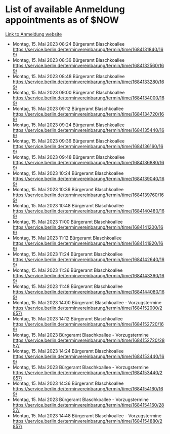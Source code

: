 # List of available Anmeldung appointments as of $NOW
[Link to Anmeldung website](https://service.berlin.de/terminvereinbarung/termin/tag.php?termin=1&anliegen[]=120686&dienstleisterlist=122210,122217,327316,122219,327312,122227,327314,122231,327346,122243,327348,122254,122252,329742,122260,329745,122262,329748,122271,327278,122273,327274,122277,327276,330436,122280,327294,122282,327290,122284,327292,122291,327270,122285,327266,122286,327264,122296,327268,150230,329760,122297,327286,122294,327284,122312,329763,122314,329775,122304,327330,122311,327334,122309,327332,317869,122281,327352,122279,329772,122283,122276,327324,122274,327326,122267,329766,122246,327318,122251,327320,122257,327322,122208,327298,122226,327300&herkunft=http%3A%2F%2Fservice.berlin.de%2Fdienstleistung%2F120686%2F)
- Montag, 15. Mai 2023 08:24 Bürgeramt Blaschkoallee https://service.berlin.de/terminvereinbarung/termin/time/1684131840/169/
- Montag, 15. Mai 2023 08:36 Bürgeramt Blaschkoallee https://service.berlin.de/terminvereinbarung/termin/time/1684132560/169/
- Montag, 15. Mai 2023 08:48 Bürgeramt Blaschkoallee https://service.berlin.de/terminvereinbarung/termin/time/1684133280/169/
- Montag, 15. Mai 2023 09:00 Bürgeramt Blaschkoallee https://service.berlin.de/terminvereinbarung/termin/time/1684134000/169/
- Montag, 15. Mai 2023 09:12 Bürgeramt Blaschkoallee https://service.berlin.de/terminvereinbarung/termin/time/1684134720/169/
- Montag, 15. Mai 2023 09:24 Bürgeramt Blaschkoallee https://service.berlin.de/terminvereinbarung/termin/time/1684135440/169/
- Montag, 15. Mai 2023 09:36 Bürgeramt Blaschkoallee https://service.berlin.de/terminvereinbarung/termin/time/1684136160/169/
- Montag, 15. Mai 2023 09:48 Bürgeramt Blaschkoallee https://service.berlin.de/terminvereinbarung/termin/time/1684136880/169/
- Montag, 15. Mai 2023 10:24 Bürgeramt Blaschkoallee https://service.berlin.de/terminvereinbarung/termin/time/1684139040/169/
- Montag, 15. Mai 2023 10:36 Bürgeramt Blaschkoallee https://service.berlin.de/terminvereinbarung/termin/time/1684139760/169/
- Montag, 15. Mai 2023 10:48 Bürgeramt Blaschkoallee https://service.berlin.de/terminvereinbarung/termin/time/1684140480/169/
- Montag, 15. Mai 2023 11:00 Bürgeramt Blaschkoallee https://service.berlin.de/terminvereinbarung/termin/time/1684141200/169/
- Montag, 15. Mai 2023 11:12 Bürgeramt Blaschkoallee https://service.berlin.de/terminvereinbarung/termin/time/1684141920/169/
- Montag, 15. Mai 2023 11:24 Bürgeramt Blaschkoallee https://service.berlin.de/terminvereinbarung/termin/time/1684142640/169/
- Montag, 15. Mai 2023 11:36 Bürgeramt Blaschkoallee https://service.berlin.de/terminvereinbarung/termin/time/1684143360/169/
- Montag, 15. Mai 2023 11:48 Bürgeramt Blaschkoallee https://service.berlin.de/terminvereinbarung/termin/time/1684144080/169/
- Montag, 15. Mai 2023 14:00 Bürgeramt Blaschkoallee - Vorzugstermine https://service.berlin.de/terminvereinbarung/termin/time/1684152000/2857/
- Montag, 15. Mai 2023 14:12 Bürgeramt Blaschkoallee https://service.berlin.de/terminvereinbarung/termin/time/1684152720/169/
- Montag, 15. Mai 2023  Bürgeramt Blaschkoallee - Vorzugstermine https://service.berlin.de/terminvereinbarung/termin/time/1684152720/2857/
- Montag, 15. Mai 2023 14:24 Bürgeramt Blaschkoallee https://service.berlin.de/terminvereinbarung/termin/time/1684153440/169/
- Montag, 15. Mai 2023  Bürgeramt Blaschkoallee - Vorzugstermine https://service.berlin.de/terminvereinbarung/termin/time/1684153440/2857/
- Montag, 15. Mai 2023 14:36 Bürgeramt Blaschkoallee https://service.berlin.de/terminvereinbarung/termin/time/1684154160/169/
- Montag, 15. Mai 2023  Bürgeramt Blaschkoallee - Vorzugstermine https://service.berlin.de/terminvereinbarung/termin/time/1684154160/2857/
- Montag, 15. Mai 2023 14:48 Bürgeramt Blaschkoallee - Vorzugstermine https://service.berlin.de/terminvereinbarung/termin/time/1684154880/2857/
